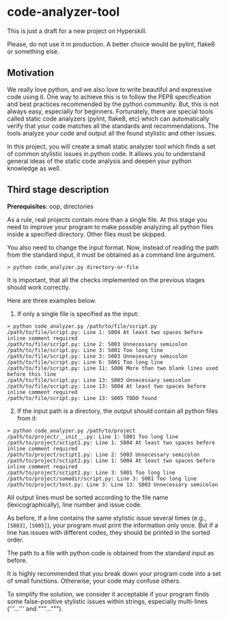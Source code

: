 # code-analyzer-tool
This is just a draft for a new project on Hyperskill.

Please, do not use it in production. A better choice would be pylint, flake8 or something else.

## Motivation

We really love python, and we also love to write beautiful and expressive code using it. 
One way to achieve this is to follow the PEP8 specification and best practices recommended by the python community. 
But, this is not always easy, especially for beginners. 
Fortunately, there are special tools called static code analyzers (pylint, flake8, etc) which can automatically verify 
that your code matches all the standards and recommendations. 
The tools analyze your code and output all the found stylistic and other issues.

In this project, you will create a small static analyzer tool which finds a set of common stylistic issues in python code. 
It allows you to understand general ideas of the static code analysis and deepen your python knowledge as well.

## Third stage description

**Prerequisites**: oop, directories

As a rule, real projects contain more than a single file. 
At this stage you need to improve your program to make possible analyzing all python files inside a specified directory.
Other files must be skipped.

You also need to change the input format. Now, instead of reading the path from the standard input,
it must be obtained as a command line argument.

```
> python code_analyzer.py directory-or-file
```

It is important, that all the checks implemented on the previous stages should work correctly.

Here are three examples below.

1) If only a single file is specified as the input:

```
> python code_analyzer.py /path/to/file/script.py
/path/to/file/script.py: Line 1: S004 At least two spaces before inline comment required
/path/to/file/script.py: Line 2: S003 Unnecessary semicolon
/path/to/file/script.py: Line 3: S001 Too long line
/path/to/file/script.py: Line 3: S003 Unnecessary semicolon
/path/to/file/script.py: Line 6: S001 Too long line
/path/to/file/script.py: Line 11: S006 More than two blank lines used before this line
/path/to/file/script.py: Line 13: S003 Unnecessary semicolon
/path/to/file/script.py: Line 13: S004 At least two spaces before inline comment required
/path/to/file/script.py: Line 13: S005 TODO found
```

2) If the input path is a directory, the output should contain all python files from it:

```
> python code_analyzer.py /path/to/project
/path/to/project/__init__.py: Line 1: S001 Too long line
/path/to/project/sctipt1.py: Line 1: S004 At least two spaces before inline comment required
/path/to/project/sctipt1.py: Line 2: S003 Unnecessary semicolon
/path/to/project/sctipt2.py: Line 1: S004 At least two spaces before inline comment required
/path/to/project/sctipt2.py: Line 3: S001 Too long line
/path/to/project/somedir/script.py: Line 3: S001 Too long line
/path/to/project/test.py: Line 3: Line 13: S003 Unnecessary semicolon
```

All output lines must be sorted according to the file name (lexicographically), line number and issue code.

As before, If a line contains the same stylistic issue several times (e.g., `[S003]`, `[S005]`), 
your program must print the information only once. But if a line has issues with different codes, 
they should be printed in the sorted order.

The path to a file with python code is obtained from the standard input as before.

It is highly recommended that you break down your program code into a set of small functions.
Otherwise, your code may confuse others.

To simplify the solution, we consider it acceptable if your program finds some false-positive stylistic issues 
within strings, especially multi-lines ('''...''' and """...""").
